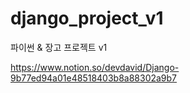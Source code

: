 # django_project_v1
파이썬 &amp; 장고 프로젝트 v1

https://www.notion.so/devdavid/Django-9b77ed94a01e48518403b8a88302a9b7
